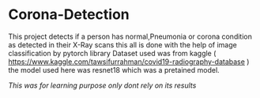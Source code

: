# Corona-Detection
This project detects if a person has normal,Pneumonia or corona condition as detected in their X-Ray scans
this all is done with the help of image classification by pytorch library 
Dataset used was from kaggle ( https://www.kaggle.com/tawsifurrahman/covid19-radiography-database )
the model used here was resnet18 which was a pretained model.

*This was for learning purpose only dont rely on its results*
